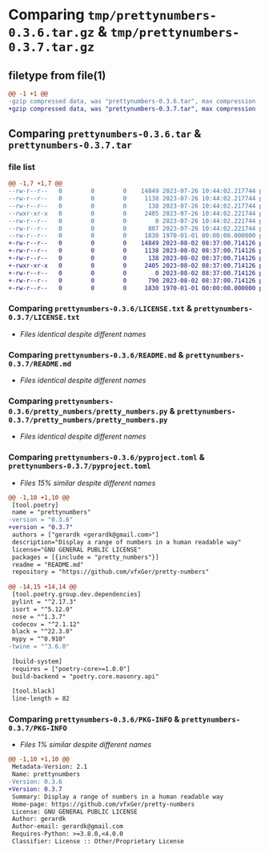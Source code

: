 # Comparing `tmp/prettynumbers-0.3.6.tar.gz` & `tmp/prettynumbers-0.3.7.tar.gz`

## filetype from file(1)

```diff
@@ -1 +1 @@
-gzip compressed data, was "prettynumbers-0.3.6.tar", max compression
+gzip compressed data, was "prettynumbers-0.3.7.tar", max compression
```

## Comparing `prettynumbers-0.3.6.tar` & `prettynumbers-0.3.7.tar`

### file list

```diff
@@ -1,7 +1,7 @@
--rw-r--r--   0        0        0    14849 2023-07-26 10:44:02.217744 prettynumbers-0.3.6/LICENSE.txt
--rw-r--r--   0        0        0     1138 2023-07-26 10:44:02.217744 prettynumbers-0.3.6/README.md
--rw-r--r--   0        0        0      138 2023-07-26 10:44:02.217744 prettynumbers-0.3.6/pretty_numbers/__init__.py
--rwxr-xr-x   0        0        0     2405 2023-07-26 10:44:02.221744 prettynumbers-0.3.6/pretty_numbers/pretty_numbers.py
--rw-r--r--   0        0        0        0 2023-07-26 10:44:02.221744 prettynumbers-0.3.6/pretty_numbers/py.typed
--rw-r--r--   0        0        0      807 2023-07-26 10:44:02.221744 prettynumbers-0.3.6/pyproject.toml
--rw-r--r--   0        0        0     1830 1970-01-01 00:00:00.000000 prettynumbers-0.3.6/PKG-INFO
+-rw-r--r--   0        0        0    14849 2023-08-02 08:37:00.714126 prettynumbers-0.3.7/LICENSE.txt
+-rw-r--r--   0        0        0     1138 2023-08-02 08:37:00.714126 prettynumbers-0.3.7/README.md
+-rw-r--r--   0        0        0      138 2023-08-02 08:37:00.714126 prettynumbers-0.3.7/pretty_numbers/__init__.py
+-rwxr-xr-x   0        0        0     2405 2023-08-02 08:37:00.714126 prettynumbers-0.3.7/pretty_numbers/pretty_numbers.py
+-rw-r--r--   0        0        0        0 2023-08-02 08:37:00.714126 prettynumbers-0.3.7/pretty_numbers/py.typed
+-rw-r--r--   0        0        0      790 2023-08-02 08:37:00.714126 prettynumbers-0.3.7/pyproject.toml
+-rw-r--r--   0        0        0     1830 1970-01-01 00:00:00.000000 prettynumbers-0.3.7/PKG-INFO
```

### Comparing `prettynumbers-0.3.6/LICENSE.txt` & `prettynumbers-0.3.7/LICENSE.txt`

 * *Files identical despite different names*

### Comparing `prettynumbers-0.3.6/README.md` & `prettynumbers-0.3.7/README.md`

 * *Files identical despite different names*

### Comparing `prettynumbers-0.3.6/pretty_numbers/pretty_numbers.py` & `prettynumbers-0.3.7/pretty_numbers/pretty_numbers.py`

 * *Files identical despite different names*

### Comparing `prettynumbers-0.3.6/pyproject.toml` & `prettynumbers-0.3.7/pyproject.toml`

 * *Files 15% similar despite different names*

```diff
@@ -1,10 +1,10 @@
 [tool.poetry]
 name = "prettynumbers"
-version = "0.3.6"
+version = "0.3.7"
 authors = ["gerardk <gerardk@gmail.com>"]
 description="Display a range of numbers in a human readable way"
 license="GNU GENERAL PUBLIC LICENSE"
 packages = [{include = "pretty_numbers"}]
 readme = "README.md"
 repository = "https://github.com/vfxGer/pretty-numbers"
 
@@ -14,15 +14,14 @@
 [tool.poetry.group.dev.dependencies]
 pylint = "^2.17.3"
 isort = "^5.12.0"
 nose = "^1.3.7"
 codecov = "^2.1.12"
 black = "^22.3.0"
 mypy = "^0.910"
-twine = "^3.6.0"
 
 [build-system]
 requires = ["poetry-core>=1.0.0"]
 build-backend = "poetry.core.masonry.api"
 
 [tool.black]
 line-length = 82
```

### Comparing `prettynumbers-0.3.6/PKG-INFO` & `prettynumbers-0.3.7/PKG-INFO`

 * *Files 1% similar despite different names*

```diff
@@ -1,10 +1,10 @@
 Metadata-Version: 2.1
 Name: prettynumbers
-Version: 0.3.6
+Version: 0.3.7
 Summary: Display a range of numbers in a human readable way
 Home-page: https://github.com/vfxGer/pretty-numbers
 License: GNU GENERAL PUBLIC LICENSE
 Author: gerardk
 Author-email: gerardk@gmail.com
 Requires-Python: >=3.8.0,<4.0.0
 Classifier: License :: Other/Proprietary License
```

